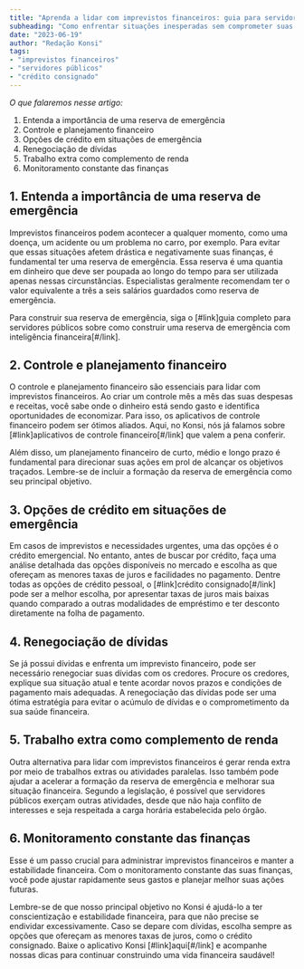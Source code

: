 ```yaml
---
title: "Aprenda a lidar com imprevistos financeiros: guia para servidores públicos"
subheading: "Como enfrentar situações inesperadas sem comprometer suas finanças e seu crédito consignado"
date: "2023-06-19"
author: "Redação Konsi"
tags:
- "imprevistos financeiros"
- "servidores públicos"
- "crédito consignado"
---
```


_O que falaremos nesse artigo:_
1. Entenda a importância de uma reserva de emergência
2. Controle e planejamento financeiro
3. Opções de crédito em situações de emergência
4. Renegociação de dívidas
5. Trabalho extra como complemento de renda
6. Monitoramento constante das finanças

## 1. Entenda a importância de uma reserva de emergência

Imprevistos financeiros podem acontecer a qualquer momento, como uma doença, um acidente ou um problema no carro, por exemplo. Para evitar que essas situações afetem drástica e negativamente suas finanças, é fundamental ter uma reserva de emergência. Essa reserva é uma quantia em dinheiro que deve ser poupada ao longo do tempo para ser utilizada apenas nessas circunstâncias. Especialistas geralmente recomendam ter o valor equivalente a três a seis salários guardados como reserva de emergência.

Para construir sua reserva de emergência, siga o [#link]guia completo para servidores públicos sobre como construir uma reserva de emergência com inteligência financeira[#/link].

## 2. Controle e planejamento financeiro

O controle e planejamento financeiro são essenciais para lidar com imprevistos financeiros. Ao criar um controle mês a mês das suas despesas e receitas, você sabe onde o dinheiro está sendo gasto e identifica oportunidades de economizar. Para isso, os aplicativos de controle financeiro podem ser ótimos aliados. Aqui, no Konsi, nós já falamos sobre [#link]aplicativos de controle financeiro[#/link] que valem a pena conferir.

Além disso, um planejamento financeiro de curto, médio e longo prazo é fundamental para direcionar suas ações em prol de alcançar os objetivos traçados. Lembre-se de incluir a formação da reserva de emergência como seu principal objetivo.

## 3. Opções de crédito em situações de emergência

Em casos de imprevistos e necessidades urgentes, uma das opções é o crédito emergencial. No entanto, antes de buscar por crédito, faça uma análise detalhada das opções disponíveis no mercado e escolha as que ofereçam as menores taxas de juros e facilidades no pagamento. Dentre todas as opções de crédito pessoal, o [#link]crédito consignado[#/link] pode ser a melhor escolha, por apresentar taxas de juros mais baixas quando comparado a outras modalidades de empréstimo e ter desconto diretamente na folha de pagamento.

## 4. Renegociação de dívidas

Se já possui dívidas e enfrenta um imprevisto financeiro, pode ser necessário renegociar suas dívidas com os credores. Procure os credores, explique sua situação atual e tente acordar novos prazos e condições de pagamento mais adequadas. A renegociação das dívidas pode ser uma ótima estratégia para evitar o acúmulo de dívidas e o comprometimento da sua saúde financeira.

## 5. Trabalho extra como complemento de renda

Outra alternativa para lidar com imprevistos financeiros é gerar renda extra por meio de trabalhos extras ou atividades paralelas. Isso também pode ajudar a acelerar a formação da reserva de emergência e melhorar sua situação financeira. Segundo a legislação, é possível que servidores públicos exerçam outras atividades, desde que não haja conflito de interesses e seja respeitada a carga horária estabelecida pelo órgão.

## 6. Monitoramento constante das finanças

Esse é um passo crucial para administrar imprevistos financeiros e manter a estabilidade financeira. Com o monitoramento constante das suas finanças, você pode ajustar rapidamente seus gastos e planejar melhor suas ações futuras.

Lembre-se de que nosso principal objetivo no Konsi é ajudá-lo a ter conscientização e estabilidade financeira, para que não precise se endividar excessivamente. Caso se depare com dívidas, escolha sempre as opções que ofereçam as menores taxas de juros, como o crédito consignado. Baixe o aplicativo Konsi [#link]aqui[#/link] e acompanhe nossas dicas para continuar construindo uma vida financeira saudável!